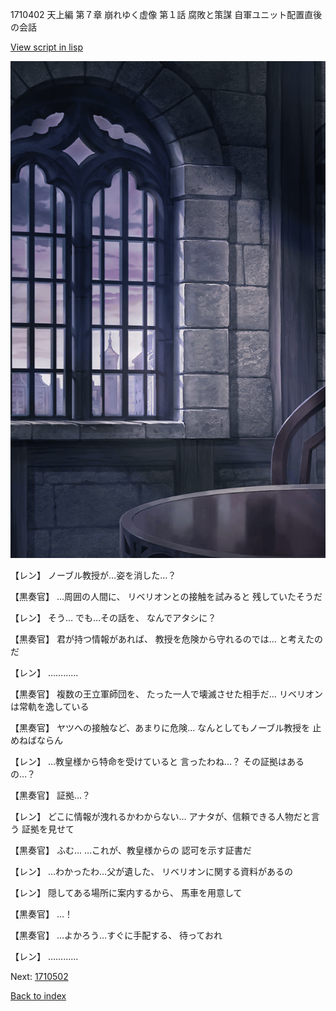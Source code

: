 1710402 天上編 第７章 崩れゆく虚像 第１話 腐敗と策謀 自軍ユニット配置直後の会話

[View script in lisp](../scripts/1710402.txt)

![church_room.png](../images/backgrounds/church_room.png)

【レン】
ノーブル教授が…姿を消した…？

【黒奏官】
…周囲の人間に、
リベリオンとの接触を試みると
残していたそうだ

【レン】
そう…
でも…その話を、
なんでアタシに？

【黒奏官】
君が持つ情報があれば、
教授を危険から守れるのでは…
と考えたのだ

【レン】
…………

【黒奏官】
複数の王立軍師団を、
たった一人で壊滅させた相手だ…
リベリオンは常軌を逸している

【黒奏官】
ヤツへの接触など、あまりに危険…
なんとしてもノーブル教授を
止めねばならん

【レン】
…教皇様から特命を受けていると
言ったわね…？
その証拠はあるの…？

【黒奏官】
証拠…？

【レン】
どこに情報が洩れるかわからない…
アナタが、信頼できる人物だと言う
証拠を見せて

【黒奏官】
ふむ…
…これが、教皇様からの
認可を示す証書だ

【レン】
…わかったわ…父が遺した、
リベリオンに関する資料があるの

【レン】
隠してある場所に案内するから、
馬車を用意して

【黒奏官】
…！

【黒奏官】
…よかろう…すぐに手配する、
待っておれ

【レン】
…………

Next: [1710502](1710502.md)

[Back to index](index.md)
